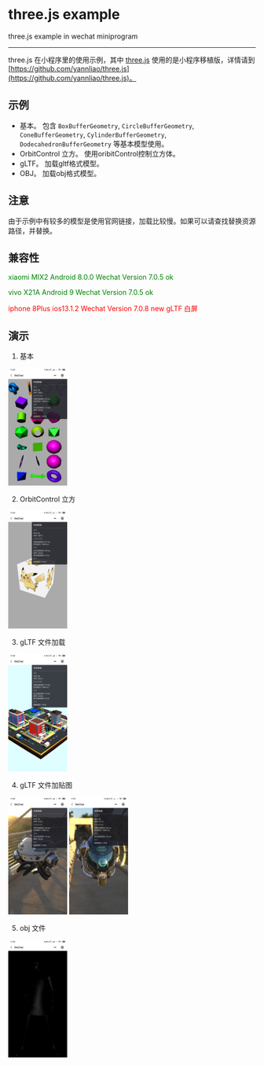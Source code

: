# three.js example

three.js example in wechat miniprogram

----

three.js 在小程序里的使用示例，其中 [three.js](https://github.com/yannliao/three.js) 使用的是小程序移植版，详情请到 [https://github.com/yannliao/three.js](https://github.com/yannliao/three.js)。

## 示例
* 基本。 包含 `BoxBufferGeometry`, `CircleBufferGeometry`, `ConeBufferGeometry`, `CylinderBufferGeometry`, `DodecahedronBufferGeometry` 等基本模型使用。
* OrbitControl 立方。 使用oribitControl控制立方体。
* gLTF。 加载gltf格式模型。
* OBJ。 加载obj格式模型。

## 注意 
由于示例中有较多的模型是使用官网链接，加载比较慢。如果可以请查找替换资源路径，并替换。

## 兼容性

<font color=green> xiaomi MIX2 Android 8.0.0   Wechat Version 7.0.5   ok </font>

<font color=green> vivo X21A Android 9  Wechat Version 7.0.5    ok </font>

<font color=red> iphone 8Plus  ios13.1.2  Wechat Version 7.0.8    new gLTF 白屏 </font>
    
## 演示

1. 基本

<img src="./demo/Screenshot_2019-10-22-11-03-47-236_com.tencent.mm.png"  width="120">

2. OrbitControl 立方

<img src="./demo/Screenshot_2019-10-22-11-04-02-587_com.tencent.mm.png"  width="120">

3. gLTF 文件加载

<img src="./demo/Screenshot_2019-10-22-11-04-32-720_com.tencent.mm.png"  width="120">

4. gLTF 文件加贴图

<img src="./demo/Screenshot_2019-10-22-11-03-37-095_com.tencent.mm.png"  width="120">

<img src="./demo/Screenshot_2019-10-22-11-01-18-748_com.tencent.mm.png"  width="120">

5. obj 文件

<img src="./demo/Screenshot_2019-10-22-11-05-48-148_com.tencent.mm.png"  width="120">

